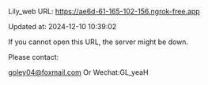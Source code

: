 Lily_web URL: https://ae6d-61-165-102-156.ngrok-free.app

Updated at: 2024-12-10 10:39:02

If you cannot open this URL, the server might be down.

Please contact: 

goley04@foxmail.com Or Wechat:GL_yeaH